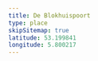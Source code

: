 ```yaml
---
title: De Blokhuispoort
type: place
skipSitemap: true
latitude: 53.199841
longitude: 5.800217
---
```

